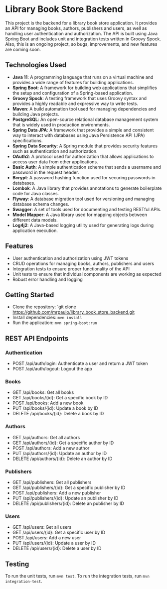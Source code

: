 # Library Book Store Backend
This project is the backend for a library book store application. It provides an API for managing books, authors, publishers and users, as well as handling user authentication and authorization. The API is built using Java Spring Boot and includes unit and integration tests written in Groovy Spock.
Also, this is an ongoing project, so bugs, improvements, and new features are coming soon.
## Technologies Used
- **Java 11**: A programming language that runs on a virtual machine and provides a wide range of features for building applications.
- **Spring Boot**: A framework for building web applications that simplifies the setup and configuration of a Spring-based application.
- **Groovy Spock**: A testing framework that uses Groovy syntax and provides a highly readable and expressive way to write tests.
- **Maven**: A build automation tool used for managing dependencies and building Java projects.
- **PostgreSQL**: An open-source relational database management system that is widely used in production environments.
- **Spring Data JPA**: A framework that provides a simple and consistent way to interact with databases using Java Persistence API (JPA) specifications.
- **Spring Data Security**: A Spring module that provides security features such as authentication and authorization.
- **OAuth2**: A protocol used for authorization that allows applications to access user data from other applications.
- **Basic Auth**: A simple authentication scheme that sends a username and password in the request header.
- **Bcrypt**: A password hashing function used for securing passwords in databases.
- **Lombok**: A Java library that provides annotations to generate boilerplate code for Java classes.
- **Flyway**: A database migration tool used for versioning and managing database schema changes.
- **Swagger**: A set of tools used for documenting and testing RESTful APIs.
- **Model Mapper**: A Java library used for mapping objects between different data models.
- **Log4j2**: A Java-based logging utility used for generating logs during application execution.

## Features
- User authentication and authorization using JWT tokens
- CRUD operations for managing books, authors, publishers and users
- Integration tests to ensure proper functionality of the API
- Unit tests to ensure that individual components are working as expected
- Robust error handling and logging

## Getting Started
- Clone the repository: `git clone https://github.com/mrpaulo/library_book_store_backend.git
- Install dependencies:  `mvn install`
- Run the application: `mvn spring-boot:run`


## REST API Endpoints

### Authentication
- POST /api/auth/login: Authenticate a user and return a JWT token
- POST /api/auth/logout: Logout the app
### Books
- GET /api/books: Get all books
- GET /api/books/{id}: Get a specific book by ID
- POST /api/books: Add a new book
- PUT /api/books/{id}: Update a book by ID
- DELETE /api/books/{id}: Delete a book by ID
### Authors
- GET /api/authors: Get all authors
- GET /api/authors/{id}: Get a specific author by ID
- POST /api/authors: Add a new author
- PUT /api/authors/{id}: Update an author by ID
- DELETE /api/authors/{id}: Delete an author by ID
### Publishers
- GET /api/publishers: Get all publishers
- GET /api/publishers/{id}: Get a specific publisher by ID
- POST /api/publishers: Add a new publisher
- PUT /api/publishers/{id}: Update an publisher by ID
- DELETE /api/publishers/{id}: Delete an publisher by ID
### Users
- GET /api/users: Get all users
- GET /api/users/{id}: Get a specific user by ID
- POST /api/users: Add a new user
- PUT /api/users/{id}: Update a user by ID
- DELETE /api/users/{id}: Delete a user by ID

## Testing
To run the unit tests, run `mvn test`. To run the integration tests, run `mvn integration-test`.
